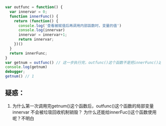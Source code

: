 ```javascript
var outfunc = function() {
  var innervar = 0;
  function innerFunc() {
    return (function() {
      console.log('查看被赋值后再调用内部函数时，变量的值')
      console.log(innervar)
      innervar = innervar+1;
      return innervar;
    })()
  }
  return innerFunc;
}
var getnum = outfunc() // 这一步执行完，outfunc()这个函数不是把innerFunc()这个函数作为返回值吗？那此时innervar这个局部变量不是应该被回收了吗？
console.log(getnum)
debugger;
getnum() // 1
```


## 疑惑：
1. 为什么第一次调用完getnum()这个函数后，outfunc()这个函数的局部变量 innervar 不会被垃圾回收机制销毁？
为什么还能给innerFuc()这个函数使用呢？不明白
